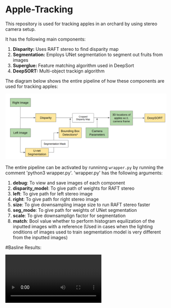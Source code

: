 # Apple-Tracking
This repository is used for tracking apples in an orchard by using stereo camera setup. 

It has the following main components:

1. **Disparity:** Uses RAFT stereo to find disparity map
2. **Segmentation:** Employs UNet segmentation to segment out fruits from images
3. **Superglue:** Feature matching algorithm used in DeepSort
4. **DeepSORT:** Multi-object trackign algorithm

The diagram below shows the entire pipeline of how these components are used for tracking apples:

![Pipelien Components](flowchart.png)

The entire pipeline can be activated by runninng `wrapper.py` by running the comment 'python3 wrapper.py'. 'wrapper.py' has the following arguments:

1. **debug**: To view and save images of each component
2. **disparity_model**: To give path of weights for RAFT stereo
3. **left**: To give path for left stereo image
4. **right**: To give path for right stereo image
5. **size**: To give downsampling image size to run RAFT stereo faster
6. **seg_mode**: To give path for weights of UNet segmentation
7. **scale**: To give downsamplign factor for segmentation
8. **match**: Bool value whether to perform histogram equilization of the inputted images with a reference (Used in cases when the lighting onditions of images used to train segmentation model is very different from the inputted images)

#Basline Results:

![Realtime Implementation](apple_tracker.mp4)




 
